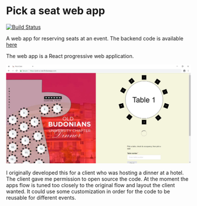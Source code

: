 # Pick a seat web app

[![Build Status](https://travis-ci.com/mungujn/pick-a-seat-frontend.svg?branch=master)](https://travis-ci.com/mungujn/pick-a-seat-frontend)

A web app for reserving seats at an event. The backend code is available [here](https://www.github.com/mungujn/pick-a-seat-backend-py)

The web app is a React progressive web application.

![Screenshot](https://github.com/mungujn/pick-a-seat-frontend/raw/master/public/screenshot.JPG "App screenshot")

I originally developed this for a client who was hosting a dinner at a hotel. The client gave me permission to open source the code. At the moment the apps flow is tuned too closely to the original flow and layout the client wanted. It could use some customization in order for the code to be reusable for different events. 